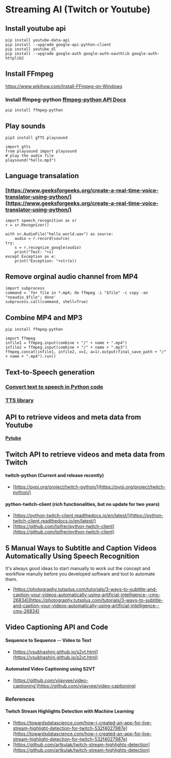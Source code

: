 # Streaming AI (Twitch or Youtube)

## Install youtube api
```
pip install youtube-data-api
pip install --upgrade google-api-python-client
pip install youtube_dl
pip install --upgrade google-auth google-auth-oauthlib google-auth-httplib2
```


## Install FFmpeg
https://www.wikihow.com/Install-FFmpeg-on-Windows
### Install ffmpeg-python  [ffmpeg-python API Docs](https://kkroening.github.io/ffmpeg-python/)
```
pip install ffmpeg-python
```

## Play sounds
```
pip3 install gTTS playsound

import gtts
from playsound import playsound
# play the audio file
playsound("hello.mp3")
```

## Language transalation
### [https://www.geeksforgeeks.org/create-a-real-time-voice-translator-using-python/](https://www.geeksforgeeks.org/create-a-real-time-voice-translator-using-python/)
```
import speech_recognition as sr
r = sr.Recognizer()

with sr.AudioFile("hello_world.wav") as source:
    audio = r.record(source)
try:
    s = r.recognize_google(audio)
    print("Text: "+s)
except Exception as e:
    print("Exception: "+str(e))
```


## Remove orginal audio channel from MP4
```
import subprocess
command = 'for file in *.mp4; do ffmpeg -i "$file" -c copy -an "noaudio_$file"; done'
subprocess.call(command, shell=True)
```

## Combine MP4 and MP3
```
pip install ffmpeg-python

import ffmpeg
infile1 = ffmpeg.input(combine + "/" + name + ".mp4")
infile2 = ffmpeg.input(combine + "/" + name + ".mp3")
ffmpeg.concat(infile1, infile2, v=1, a=1).output(final_save_path + "/" + name + ".mp4").run()
```

## Text-to-Speech generation
### [Convert text to speech in Python code](https://www.thepythoncode.com/article/convert-text-to-speech-in-python)
### [TTS library](https://github.com/coqui-ai/TTS)

## API to retrieve videos and meta data from Youtube 
#### [Pytube](https://pytube.io/)


## Twitch API to retrieve videos and meta data from Twitch 
#### twitch-python (Current and release recently)
* [https://pypi.org/project/twitch-python/](https://pypi.org/project/twitch-python/)
#### python-twitch-client (rich functionalities, but no update for two years) 
* [https://python-twitch-client.readthedocs.io/en/latest/](https://python-twitch-client.readthedocs.io/en/latest/)
* [https://github.com/tsifrer/python-twitch-client](https://github.com/tsifrer/python-twitch-client)


## 5 Manual Ways to Subtitle and Caption Videos Automatically Using Speech Recognition
It's always good ideas to start manually to work out the concept and workflow manully before you developed software and tool to automate them. 
* [https://photography.tutsplus.com/tutorials/3-ways-to-subtitle-and-caption-your-videos-automatically-using-artificial-intelligence--cms-26834](https://photography.tutsplus.com/tutorials/3-ways-to-subtitle-and-caption-your-videos-automatically-using-artificial-intelligence--cms-26834)

## Video Captioning API and Code 
####  Sequence to Sequence -- Video to Text
* [https://vsubhashini.github.io/s2vt.html](https://vsubhashini.github.io/s2vt.html)
####  Automated Video Captioning using S2VT
* [https://github.com/vijayvee/video-captioning'(https://github.com/vijayvee/video-captioning)

### References
#### Twitch Stream Highlights Detection with Machine Learning
* [https://towardsdatascience.com/how-i-created-an-app-for-live-stream-highlight-detection-for-twitch-532f4027987e](https://towardsdatascience.com/how-i-created-an-app-for-live-stream-highlight-detection-for-twitch-532f4027987e)
* [https://github.com/artkulak/twitch-stream-highlights-detection](https://github.com/artkulak/twitch-stream-highlights-detection)

